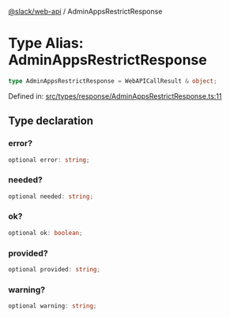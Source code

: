 [@slack/web-api](../index.md) / AdminAppsRestrictResponse

# Type Alias: AdminAppsRestrictResponse

```ts
type AdminAppsRestrictResponse = WebAPICallResult & object;
```

Defined in: [src/types/response/AdminAppsRestrictResponse.ts:11](https://github.com/slackapi/node-slack-sdk/blob/main/packages/web-api/src/types/response/AdminAppsRestrictResponse.ts#L11)

## Type declaration

### error?

```ts
optional error: string;
```

### needed?

```ts
optional needed: string;
```

### ok?

```ts
optional ok: boolean;
```

### provided?

```ts
optional provided: string;
```

### warning?

```ts
optional warning: string;
```
